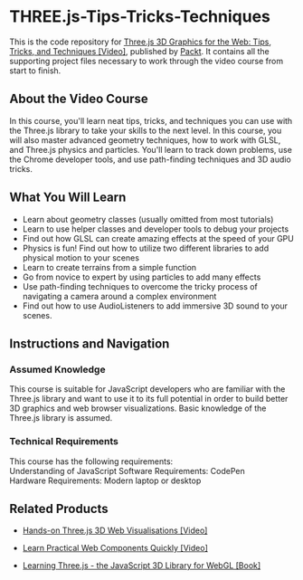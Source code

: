 # THREE.js-Tips-Tricks-Techniques
This is the code repository for [Three.js 3D Graphics for the Web: Tips, Tricks, and Techniques [Video]](https://www.packtpub.com/game-development/three-js-3d-graphics-for-the-web-tips-tricks-and-techniques-video), published by [Packt](https://www.packtpub.com/?utm_source=github). It contains all the supporting project files necessary to work through the video course from start to finish.

 

 

## About the Video Course
In this course, you'll learn neat tips, tricks, and techniques you can use with the Three.js library to take your skills to the next level. In this course, you will also master advanced geometry techniques, how to work with GLSL, and Three.js physics and particles. You'll learn to track down problems, use the Chrome developer tools, and use path-finding techniques and 3D audio tricks.

 

<H2>What You Will Learn</H2>
<DIV class=book-info-will-learn-text>
<UL>
<LI>Learn about geometry classes (usually omitted from most tutorials)
<LI>Learn to use helper classes and developer tools to debug your projects
<LI>Find out how GLSL can create amazing effects at the speed of your GPU
<LI>Physics is fun! Find out how to utilize two different libraries to add physical motion to your scenes
<LI>Learn to create terrains from a simple function
<LI>Go from novice to expert by using particles to add many effects
<LI>Use path-finding techniques to overcome the tricky process of navigating a camera around a complex environment
<LI>Find out how to use AudioListeners to add immersive 3D sound to your scenes.
</LI></UL></DIV>

 

 

## Instructions and Navigation
### Assumed Knowledge
This course is suitable for JavaScript developers who are familiar with the Three.js library and want to use it to its full potential in order to build better 3D graphics and web browser visualizations. Basic knowledge of the Three.js library is assumed.

 

### Technical Requirements
This course has the following requirements:<br/>
Understanding of JavaScript
Software Requirements: CodePen <br/>
Hardware Requirements: Modern laptop or desktop <br/> 

 

 

 

 


## Related Products
* [Hands-on Three.js 3D Web Visualisations [Video]](https://www.packtpub.com/data/hands-on-three-js-3d-web-visualisations-video)

 


* [Learn Practical Web Components Quickly [Video]](https://www.packtpub.com/web-development/learn-practical-web-components-quickly-video)

 


* [Learning Three.js - the JavaScript 3D Library for WebGL [Book]](https://www.packtpub.com/web-development/learning-threejs-javascript-3d-library-webgl-second-edition)
